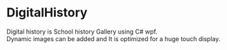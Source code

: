 # DigitalHistory

Digital history is School history Gallery using C# wpf.  
Dynamic images can be added and It is optimized for a huge touch display.